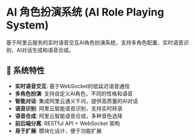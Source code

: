 # AI 角色扮演系统 (AI Role Playing System)

基于阿里云服务的实时语音交互AI角色扮演系统，支持多角色配置、实时语音识别、AI对话生成和语音合成。


## 🚀 系统特性

- **实时语音交互**: 基于WebSocket的低延迟语音通信
- **多角色扮演**: 支持自定义AI角色，不同的性格和语音
- **智能对话**: 集成阿里云通义千问，提供高质量的AI对话
- **语音识别**: 阿里云智能语音识别，支持实时转录
- **语音合成**: 阿里云智能语音合成，多种音色选择
- **前后端分离**: RESTful API + WebSocket 架构
- **易于扩展**: 模块化设计，便于功能扩展

